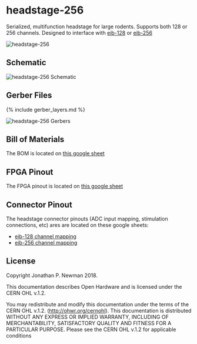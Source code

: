 # headstage-256
Serialized, multifunction headstage for large rodents. Supports both 128 or 256
channels. Designed to interface with [eib-128](../eib-128/README.md) or
[eib-256](../eib-256/README.md)

![headstage-256](./img/headstage-256.png)

## Schematic 
![headstage-256 Schematic](./img/headstage-256_schematic.png)

## Gerber Files
{% include gerber_layers.md %}

![headstage-256 Gerbers](./img/headstage-256_gerbers.png)

## Bill of Materials
The BOM is located on [this google
sheet](https://docs.google.com/spreadsheets/d/1F-KWcdvH_63iXjZf0cgCfDiFX6XXW3qw6rlR8DZrFpQ/edit#gid=1075887549)

## FPGA Pinout
The FPGA pinout is located on [this google
sheet](https://docs.google.com/spreadsheets/d/1oJoQ89dJNL9LIiTrRnwJ_9KGiLzJ53Tju5Lfchuvsb0/edit#gid=1588805600)

## Connector Pinout
The headstage connector pinouts (ADC input mapping, stimulation connections,
etc) ares are located on these google sheets:

- [eib-128 channel mapping](https://docs.google.com/spreadsheets/d/11wRDYOqHN5lPb03yUdfXfK0zvaDYsVetplaNK-R90Gg/edit#gid=663991061)
- [eib-256 channel mapping](https://docs.google.com/spreadsheets/d/11wRDYOqHN5lPb03yUdfXfK0zvaDYsVetplaNK-R90Gg/edit#gid=538743909)

## License
Copyright Jonathan P. Newman 2018.

This documentation describes Open Hardware and is licensed under the
CERN OHL v.1.2.

You may redistribute and modify this documentation under the terms of the CERN
OHL v.1.2. (http://ohwr.org/cernohl). This documentation is distributed WITHOUT
ANY EXPRESS OR IMPLIED WARRANTY, INCLUDING OF MERCHANTABILITY, SATISFACTORY
QUALITY AND FITNESS FOR A PARTICULAR PURPOSE. Please see the CERN OHL v.1.2 for
applicable conditions
